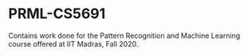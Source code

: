 # PRML-CS5691

Contains work done for the Pattern Recognition and Machine Learning course offered at IIT Madras, Fall 2020.

